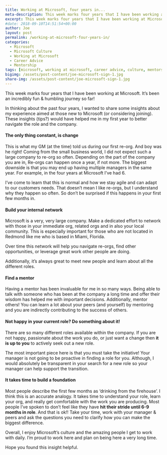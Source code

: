 ```yaml
---
title: Working at Microsoft, four years in...
meta-description: This week marks four years that I have been working at Microsoft. It’s been an incredibly fun & humbling journey so far! In thinking about the past four years...
excerpt: This week marks four years that I have been working at Microsoft. It’s been an incredibly fun & humbling journey so far! In thinking about the past four years...
#date: 2018-09-10T14:51:54+00:00
author: Joe
layout: post
permalink: /working-at-microsoft-four-years-in/
categories:
  - Microsoft
  - Microsoft Culture
  - Working at Microsoft
  - Career Advice
  - Mentorship
tags: [microsoft, working at microsoft, career advice, culture, mentorship]
bigimg: /assets/post-content/joe-microsoft-sign-1.jpg
share-img: /assets/post-content/joe-microsoft-sign-1.jpg
---
```

This week marks four years that I have been working at Microsoft. It’s been an incredibly fun & humbling journey so far!

In thinking about the past four years, I wanted to share some insights about my experience aimed at those new to Microsoft (or considering joining). These insights (tips?) would have helped me in my first year to better navigate the role and the company.

#### The only thing constant, is change

This is what my GM (at the time) told us during our first re-org. And boy was he right! Coming from the small business world, I did not expect such a large company to re-org so often. Depending on the part of the company you are in, Re-orgs can happen once a year, if not more. The biggest downside is that you may end up having multiple managers in the same year. For example, in the four years at Microsoft I’ve had 6.

I’ve come to learn that this is normal and how we stay agile and can adapt to our customers needs. That doesn’t mean I like re-orgs, but I understand why they happen so often. So don’t be surprised if this happens in your first few months in.

#### Build your internal network

Microsoft is a very, very large company. Make a dedicated effort to network with those in your immediate org, related orgs and in also your local community. This is especially important for those who are not located in Redmond like me who is based in Miami, Florida.

Over time this network will help you navigate re-orgs, find other opportunities, or leverage great work other people are doing.

Additionally, it’s always great to meet new people and learn about all the different roles.

#### Find a mentor

Having a mentor has been invaluable for me in so many ways. Being able to talk with someone who has been at the company a long time and offer their wisdom has helped me with important decisions. Additionally, mentor others! You can learn a lot about your peers (and yourself) by mentoring and you are indirectly contributing to the success of others.

#### Not happy in your current role? Do something about it! 

There are so many different roles available within the company. If you are not happy, passionate about the work you do, or just want a change then **it is up to you** to actively seek out a new role.

The most important piece here is that you must take the initiative! Your manager is not going to be proactive in finding a role for you. Although, I would absolutely be transparent in your search for a new role so your manager can help support the transition.

#### It takes time to build a foundation

Most people describe the first few months as ‘drinking from the firehouse’. I think this is an accurate analogy. It takes time to understand your role, learn your org, and really get comfortable with the work you are producing. Most people I’ve spoken to don’t feel like they have **hit their stride until 6-9 months in role**. And that is ok!! Take your time, work with your manager & peers and ask the questions you need to clarify how you can make the biggest difference.

Overall, I enjoy Microsoft’s culture and the amazing people I get to work with daily. I’m proud to work here and plan on being here a very long time.

Hope you found this insight helpful.
